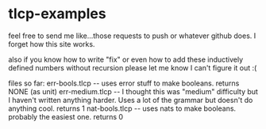 # tlcp-examples
feel free to send me like...those requests to push or whatever github does. I forget how this site works.

also if you know how to write "fix" or even how to add these inductively defined numbers without recursion please let me know I can't figure it out :(

files so far:
err-bools.tlcp -- uses error stuff to make booleans. returns NONE (as unit)
err-medium.tlcp -- I thought this was "medium" difficulty but I haven't written anything harder. Uses a lot of the grammar but doesn't do anything cool. returns 1
nat-bools.tlcp -- uses nats to make booleans. probably the easiest one. returns 0
